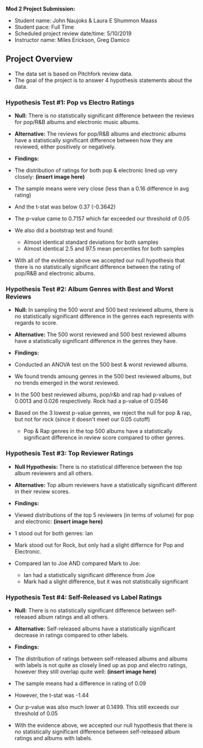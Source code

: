 **Mod 2 Project Submission:**

* Student name: John Naujoks & Laura E Shummon Maass
* Student pace: Full Time
* Scheduled project review date/time: 5/10/2019
* Instructor name: Miles Erickson, Greg Damico


## Project Overview
* The data set is based on Pitchfork review data. 
* The goal of the project is to answer 4 hypothesis statements about the data. 


### Hypothesis Test #1: Pop vs Electro Ratings

* **Null:** There is no statistically significant difference between the reviews for pop/R&B albums and electronic music albums.
* **Alternative:** The reviews for pop/R&B albums and electronic albums have a statistically significant difference between how they are reviewed, either positively or negatively.

* **Findings:**
* The distribution of ratings for both pop & electronic lined up very closely: **(insert image here)**
* The sample means were very close (less than a 0.16 difference in avg rating)
* And the t-stat was below 0.37  (-0.3642)
* The p-value came to 0.7157 which far exceeded our threshold of 0.05
* We also did a bootstrap test and found:
    * Almost identical standard deviations for both samples
    * Almost identical 2.5 and 97.5 mean percentiles for both samples
* With all of the evidence above we accepted our null hypothesis that there is no statistically significant difference between the rating of pop/R&B and electronic albums.


### Hypothesis Test #2: Album Genres with Best and Worst Reviews 

* **Null:** In sampling the 500 worst and 500 best reviewed albums, there is no statistically significant difference in the genres each represents with regards to score. 
* **Alternative:** The 500 worst reviewed and 500 best reviewed albums have a statistically significant difference in the genres they have. 

* **Findings:**
* Conducted an ANOVA test on the 500 best & worst reviewed albums.
* We found trends amoung genres in the 500 best reviewed albums, but no trends emerged in the worst reviewed.
* In the 500 best reviewed albums, pop/r&b and rap had p-values of 0.0013 and 0.026 respectively. Rock had a p-value of 0.0546
* Based on the 3 lowest p-value genres, we reject the null for pop & rap, but not for rock (since it doesn't meet our 0.05 cutoff)
    * Pop & Rap genres in the top 500 albums have a statistically significant difference in review score compared to other genres.


### Hypothesis Test #3: Top Reviewer Ratings

* **Null Hypothesis:** There is no statistical difference between the top album reviewers and all others.
* **Alternative:** Top album reviewers have a statistically significant different in their review scores. 

* **Findings:**
* Viewed distributions of the top 5 reviewers (in terms of volume) for pop and electronic: **(insert image here)**
* 1 stood out for both genres: Ian
* Mark stood out for Rock, but only had a slight differnce for Pop and Electronic.
* Compared Ian to Joe AND compared Mark to Joe:
     * Ian had a statistically significant difference from Joe
     * Mark had a slight difference, but it was not statistically significant


### Hypothesis Test #4: Self-Released vs Label Ratings

* **Null:** There is no statistically significant difference between self-released album ratings and all others. 
* **Alternative:** Self-released albums have a statistically significant decrease in ratings compared to other labels.

* **Findings:**
* The distribution of ratings between self-released albums and albums with labels is not quite as closely lined up as pop and electro ratings, however they still overlap quite well: **(insert image here)**
* The sample means had a difference in rating of 0.09 
* However, the t-stat was -1.44 
* Our p-value was also much lower at 0.1499. This still exceeds our threshold of 0.05
* With the evidence above, we accepted our null hypothesis that there is no statistically significant difference between self-released album ratings and albums with labels. 
